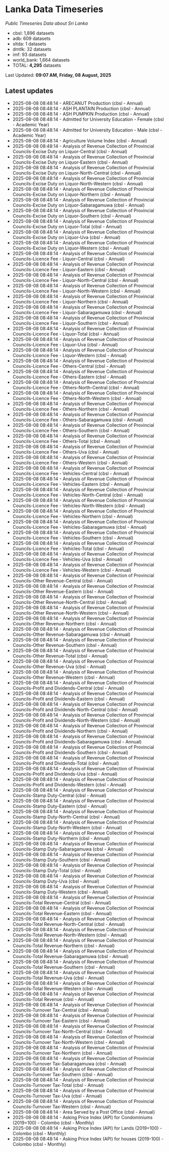 # Lanka Data Timeseries
*Public Timeseries Data about Sri Lanka*

* cbsl: 1,896 datasets
* adb: 609 datasets
* sltda: 1 datasets
* dmtlk: 32 datasets
* imf: 93 datasets
* world_bank: 1,664 datasets
* TOTAL: **4,295** datasets

Last Updated: **09:07 AM, Friday, 08 August, 2025**

## Latest updates

* 2025-08-08 08:48:14 - ARECANUT Production (cbsl - Annual)
* 2025-08-08 08:48:14 - ASH PLANTAIN Production (cbsl - Annual)
* 2025-08-08 08:48:14 - ASH PUMPKIN Production (cbsl - Annual)
* 2025-08-08 08:48:14 - Admitted for University Education - Female (cbsl - Academic Year)
* 2025-08-08 08:48:14 - Admitted for University Education - Male (cbsl - Academic Year)
* 2025-08-08 08:48:14 - Agriculture Volume Index (cbsl - Annual)
* 2025-08-08 08:48:14 - Analysis of Revenue Collection of Provincial Councils-Excise Duty on Liquor-Central (cbsl - Annual)
* 2025-08-08 08:48:14 - Analysis of Revenue Collection of Provincial Councils-Excise Duty on Liquor-Eastern (cbsl - Annual)
* 2025-08-08 08:48:14 - Analysis of Revenue Collection of Provincial Councils-Excise Duty on Liquor-North-Central (cbsl - Annual)
* 2025-08-08 08:48:14 - Analysis of Revenue Collection of Provincial Councils-Excise Duty on Liquor-North-Western (cbsl - Annual)
* 2025-08-08 08:48:14 - Analysis of Revenue Collection of Provincial Councils-Excise Duty on Liquor-Northern (cbsl - Annual)
* 2025-08-08 08:48:14 - Analysis of Revenue Collection of Provincial Councils-Excise Duty on Liquor-Sabaragamuwa (cbsl - Annual)
* 2025-08-08 08:48:14 - Analysis of Revenue Collection of Provincial Councils-Excise Duty on Liquor-Southern (cbsl - Annual)
* 2025-08-08 08:48:14 - Analysis of Revenue Collection of Provincial Councils-Excise Duty on Liquor-Total (cbsl - Annual)
* 2025-08-08 08:48:14 - Analysis of Revenue Collection of Provincial Councils-Excise Duty on Liquor-Uva (cbsl - Annual)
* 2025-08-08 08:48:14 - Analysis of Revenue Collection of Provincial Councils-Excise Duty on Liquor-Western (cbsl - Annual)
* 2025-08-08 08:48:14 - Analysis of Revenue Collection of Provincial Councils-Licence Fee - Liquor-Central (cbsl - Annual)
* 2025-08-08 08:48:14 - Analysis of Revenue Collection of Provincial Councils-Licence Fee - Liquor-Eastern (cbsl - Annual)
* 2025-08-08 08:48:14 - Analysis of Revenue Collection of Provincial Councils-Licence Fee - Liquor-North-Central (cbsl - Annual)
* 2025-08-08 08:48:14 - Analysis of Revenue Collection of Provincial Councils-Licence Fee - Liquor-North-Western (cbsl - Annual)
* 2025-08-08 08:48:14 - Analysis of Revenue Collection of Provincial Councils-Licence Fee - Liquor-Northern (cbsl - Annual)
* 2025-08-08 08:48:14 - Analysis of Revenue Collection of Provincial Councils-Licence Fee - Liquor-Sabaragamuwa (cbsl - Annual)
* 2025-08-08 08:48:14 - Analysis of Revenue Collection of Provincial Councils-Licence Fee - Liquor-Southern (cbsl - Annual)
* 2025-08-08 08:48:14 - Analysis of Revenue Collection of Provincial Councils-Licence Fee - Liquor-Total (cbsl - Annual)
* 2025-08-08 08:48:14 - Analysis of Revenue Collection of Provincial Councils-Licence Fee - Liquor-Uva (cbsl - Annual)
* 2025-08-08 08:48:14 - Analysis of Revenue Collection of Provincial Councils-Licence Fee - Liquor-Western (cbsl - Annual)
* 2025-08-08 08:48:14 - Analysis of Revenue Collection of Provincial Councils-Licence Fee - Others-Central (cbsl - Annual)
* 2025-08-08 08:48:14 - Analysis of Revenue Collection of Provincial Councils-Licence Fee - Others-Eastern (cbsl - Annual)
* 2025-08-08 08:48:14 - Analysis of Revenue Collection of Provincial Councils-Licence Fee - Others-North-Central (cbsl - Annual)
* 2025-08-08 08:48:14 - Analysis of Revenue Collection of Provincial Councils-Licence Fee - Others-North-Western (cbsl - Annual)
* 2025-08-08 08:48:14 - Analysis of Revenue Collection of Provincial Councils-Licence Fee - Others-Northern (cbsl - Annual)
* 2025-08-08 08:48:14 - Analysis of Revenue Collection of Provincial Councils-Licence Fee - Others-Sabaragamuwa (cbsl - Annual)
* 2025-08-08 08:48:14 - Analysis of Revenue Collection of Provincial Councils-Licence Fee - Others-Southern (cbsl - Annual)
* 2025-08-08 08:48:14 - Analysis of Revenue Collection of Provincial Councils-Licence Fee - Others-Total (cbsl - Annual)
* 2025-08-08 08:48:14 - Analysis of Revenue Collection of Provincial Councils-Licence Fee - Others-Uva (cbsl - Annual)
* 2025-08-08 08:48:14 - Analysis of Revenue Collection of Provincial Councils-Licence Fee - Others-Western (cbsl - Annual)
* 2025-08-08 08:48:14 - Analysis of Revenue Collection of Provincial Councils-Licence Fee - Vehicles-Central (cbsl - Annual)
* 2025-08-08 08:48:14 - Analysis of Revenue Collection of Provincial Councils-Licence Fee - Vehicles-Eastern (cbsl - Annual)
* 2025-08-08 08:48:14 - Analysis of Revenue Collection of Provincial Councils-Licence Fee - Vehicles-North-Central (cbsl - Annual)
* 2025-08-08 08:48:14 - Analysis of Revenue Collection of Provincial Councils-Licence Fee - Vehicles-North-Western (cbsl - Annual)
* 2025-08-08 08:48:14 - Analysis of Revenue Collection of Provincial Councils-Licence Fee - Vehicles-Northern (cbsl - Annual)
* 2025-08-08 08:48:14 - Analysis of Revenue Collection of Provincial Councils-Licence Fee - Vehicles-Sabaragamuwa (cbsl - Annual)
* 2025-08-08 08:48:14 - Analysis of Revenue Collection of Provincial Councils-Licence Fee - Vehicles-Southern (cbsl - Annual)
* 2025-08-08 08:48:14 - Analysis of Revenue Collection of Provincial Councils-Licence Fee - Vehicles-Total (cbsl - Annual)
* 2025-08-08 08:48:14 - Analysis of Revenue Collection of Provincial Councils-Licence Fee - Vehicles-Uva (cbsl - Annual)
* 2025-08-08 08:48:14 - Analysis of Revenue Collection of Provincial Councils-Licence Fee - Vehicles-Western (cbsl - Annual)
* 2025-08-08 08:48:14 - Analysis of Revenue Collection of Provincial Councils-Other Revenue-Central (cbsl - Annual)
* 2025-08-08 08:48:14 - Analysis of Revenue Collection of Provincial Councils-Other Revenue-Eastern (cbsl - Annual)
* 2025-08-08 08:48:14 - Analysis of Revenue Collection of Provincial Councils-Other Revenue-North-Central (cbsl - Annual)
* 2025-08-08 08:48:14 - Analysis of Revenue Collection of Provincial Councils-Other Revenue-North-Western (cbsl - Annual)
* 2025-08-08 08:48:14 - Analysis of Revenue Collection of Provincial Councils-Other Revenue-Northern (cbsl - Annual)
* 2025-08-08 08:48:14 - Analysis of Revenue Collection of Provincial Councils-Other Revenue-Sabaragamuwa (cbsl - Annual)
* 2025-08-08 08:48:14 - Analysis of Revenue Collection of Provincial Councils-Other Revenue-Southern (cbsl - Annual)
* 2025-08-08 08:48:14 - Analysis of Revenue Collection of Provincial Councils-Other Revenue-Total (cbsl - Annual)
* 2025-08-08 08:48:14 - Analysis of Revenue Collection of Provincial Councils-Other Revenue-Uva (cbsl - Annual)
* 2025-08-08 08:48:14 - Analysis of Revenue Collection of Provincial Councils-Other Revenue-Western (cbsl - Annual)
* 2025-08-08 08:48:14 - Analysis of Revenue Collection of Provincial Councils-Profit and Dividends-Central (cbsl - Annual)
* 2025-08-08 08:48:14 - Analysis of Revenue Collection of Provincial Councils-Profit and Dividends-Eastern (cbsl - Annual)
* 2025-08-08 08:48:14 - Analysis of Revenue Collection of Provincial Councils-Profit and Dividends-North-Central (cbsl - Annual)
* 2025-08-08 08:48:14 - Analysis of Revenue Collection of Provincial Councils-Profit and Dividends-North-Western (cbsl - Annual)
* 2025-08-08 08:48:14 - Analysis of Revenue Collection of Provincial Councils-Profit and Dividends-Northern (cbsl - Annual)
* 2025-08-08 08:48:14 - Analysis of Revenue Collection of Provincial Councils-Profit and Dividends-Sabaragamuwa (cbsl - Annual)
* 2025-08-08 08:48:14 - Analysis of Revenue Collection of Provincial Councils-Profit and Dividends-Southern (cbsl - Annual)
* 2025-08-08 08:48:14 - Analysis of Revenue Collection of Provincial Councils-Profit and Dividends-Total (cbsl - Annual)
* 2025-08-08 08:48:14 - Analysis of Revenue Collection of Provincial Councils-Profit and Dividends-Uva (cbsl - Annual)
* 2025-08-08 08:48:14 - Analysis of Revenue Collection of Provincial Councils-Profit and Dividends-Western (cbsl - Annual)
* 2025-08-08 08:48:14 - Analysis of Revenue Collection of Provincial Councils-Stamp Duty-Central (cbsl - Annual)
* 2025-08-08 08:48:14 - Analysis of Revenue Collection of Provincial Councils-Stamp Duty-Eastern (cbsl - Annual)
* 2025-08-08 08:48:14 - Analysis of Revenue Collection of Provincial Councils-Stamp Duty-North-Central (cbsl - Annual)
* 2025-08-08 08:48:14 - Analysis of Revenue Collection of Provincial Councils-Stamp Duty-North-Western (cbsl - Annual)
* 2025-08-08 08:48:14 - Analysis of Revenue Collection of Provincial Councils-Stamp Duty-Northern (cbsl - Annual)
* 2025-08-08 08:48:14 - Analysis of Revenue Collection of Provincial Councils-Stamp Duty-Sabaragamuwa (cbsl - Annual)
* 2025-08-08 08:48:14 - Analysis of Revenue Collection of Provincial Councils-Stamp Duty-Southern (cbsl - Annual)
* 2025-08-08 08:48:14 - Analysis of Revenue Collection of Provincial Councils-Stamp Duty-Total (cbsl - Annual)
* 2025-08-08 08:48:14 - Analysis of Revenue Collection of Provincial Councils-Stamp Duty-Uva (cbsl - Annual)
* 2025-08-08 08:48:14 - Analysis of Revenue Collection of Provincial Councils-Stamp Duty-Western (cbsl - Annual)
* 2025-08-08 08:48:14 - Analysis of Revenue Collection of Provincial Councils-Total Revenue-Central (cbsl - Annual)
* 2025-08-08 08:48:14 - Analysis of Revenue Collection of Provincial Councils-Total Revenue-Eastern (cbsl - Annual)
* 2025-08-08 08:48:14 - Analysis of Revenue Collection of Provincial Councils-Total Revenue-North-Central (cbsl - Annual)
* 2025-08-08 08:48:14 - Analysis of Revenue Collection of Provincial Councils-Total Revenue-North-Western (cbsl - Annual)
* 2025-08-08 08:48:14 - Analysis of Revenue Collection of Provincial Councils-Total Revenue-Northern (cbsl - Annual)
* 2025-08-08 08:48:14 - Analysis of Revenue Collection of Provincial Councils-Total Revenue-Sabaragamuwa (cbsl - Annual)
* 2025-08-08 08:48:14 - Analysis of Revenue Collection of Provincial Councils-Total Revenue-Southern (cbsl - Annual)
* 2025-08-08 08:48:14 - Analysis of Revenue Collection of Provincial Councils-Total Revenue-Uva (cbsl - Annual)
* 2025-08-08 08:48:14 - Analysis of Revenue Collection of Provincial Councils-Total Revenue-Western (cbsl - Annual)
* 2025-08-08 08:48:14 - Analysis of Revenue Collection of Provincial Councils-Total Revenue (cbsl - Annual)
* 2025-08-08 08:48:14 - Analysis of Revenue Collection of Provincial Councils-Turnover Tax-Central (cbsl - Annual)
* 2025-08-08 08:48:14 - Analysis of Revenue Collection of Provincial Councils-Turnover Tax-Eastern (cbsl - Annual)
* 2025-08-08 08:48:14 - Analysis of Revenue Collection of Provincial Councils-Turnover Tax-North-Central (cbsl - Annual)
* 2025-08-08 08:48:14 - Analysis of Revenue Collection of Provincial Councils-Turnover Tax-North-Western (cbsl - Annual)
* 2025-08-08 08:48:14 - Analysis of Revenue Collection of Provincial Councils-Turnover Tax-Northern (cbsl - Annual)
* 2025-08-08 08:48:14 - Analysis of Revenue Collection of Provincial Councils-Turnover Tax-Sabaragamuwa (cbsl - Annual)
* 2025-08-08 08:48:14 - Analysis of Revenue Collection of Provincial Councils-Turnover Tax-Southern (cbsl - Annual)
* 2025-08-08 08:48:14 - Analysis of Revenue Collection of Provincial Councils-Turnover Tax-Total (cbsl - Annual)
* 2025-08-08 08:48:14 - Analysis of Revenue Collection of Provincial Councils-Turnover Tax-Uva (cbsl - Annual)
* 2025-08-08 08:48:14 - Analysis of Revenue Collection of Provincial Councils-Turnover Tax-Western (cbsl - Annual)
* 2025-08-08 08:48:14 - Area Served by a Post Office (cbsl - Annual)
* 2025-08-08 08:48:14 - Asking Price Index (API) for Condominiums (2019=100) - Colombo (cbsl - Monthly)
* 2025-08-08 08:48:14 - Asking Price Index (API) for Lands (2019=100) - Colombo (cbsl - Monthly)
* 2025-08-08 08:48:14 - Asking Price Index (API) for houses (2019-100) - Colombo (cbsl - Monthly)
